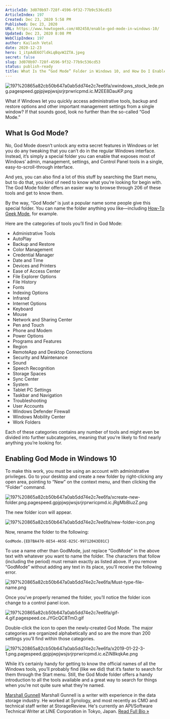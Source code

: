 ```yaml
---
ArticleId: 3d070b97-728f-4596-9f32-77b9c536cd53
ArticleIndex: 197
Created: Dec 23, 2020 5:58 PM
Published: Dec 23, 2020
URL: https://www.howtogeek.com/402458/enable-god-mode-in-windows-10/
Updated: Dec 23, 2020 8:08 PM
WebClipIndex: 197
author: Kailash Vetal
date: 2020-12-23
hero: 1_itpAdE6O7ldkLqBqvW2ZTA.jpeg
secret: false
slug: 3d070b97-728f-4596-9f32-77b9c536cd53
status: publish-ready
title: What Is the “God Mode” Folder in Windows 10, and How Do I Enable It?
---
```

![197%20865a82cb50b647a0ab5dd74e2c7ee6fa/xwindows_stock_lede.png.pagespeed.gpjpjwpjwsjsrjrprwricpmd.ic.M2EE8DauKP.png](197%20865a82cb50b647a0ab5dd74e2c7ee6fa/xwindows_stock_lede.png.pagespeed.gpjpjwpjwsjsrjrprwricpmd.ic.M2EE8DauKP.png)

What if Windows let you quickly access administrative tools, backup and restore options and other important management settings from a single window? If that sounds good, look no further than the so-called “God Mode.”

## What Is God Mode?

No, God Mode doesn’t unlock any extra secret features in Windows or let you do any tweaking that you can’t do in the regular Windows interface. Instead, it’s simply a special folder you can enable that exposes most of Windows’ admin, management, settings, and Control Panel tools in a single, easy-to-scroll-through interface.

And yes, you can also find a lot of this stuff by searching the Start menu, but to do that, you kind of need to know what you’re looking for begin with. The God Mode folder offers an easier way to browse through 206 of these tools and get to know them.

By the way, “God Mode” is just a popular name some people give this special folder. You can name the folder anything you like—including [How-To Geek Mode](https://www.howtogeek.com/howto/8711/stupid-geek-tricks-enable-the-secret-how-to-geek-mode-in-windows/), for example.

Here are the categories of tools you’ll find in God Mode:

- Administrative Tools
- AutoPlay
- Backup and Restore
- Color Management
- Credential Manager
- Date and Time
- Devices and Printers
- Ease of Access Center
- File Explorer Options
- File History
- Fonts
- Indexing Options
- Infrared
- Internet Options
- Keyboard
- Mouse
- Network and Sharing Center
- Pen and Touch
- Phone and Modem
- Power Options
- Programs and Features
- Region
- RemoteApp and Desktop Connections
- Security and Maintenance
- Sound
- Speech Recognition
- Storage Spaces
- Sync Center
- System
- Tablet PC Settings
- Taskbar and Navigation
- Troubleshooting
- User Accounts
- Windows Defender Firewall
- Windows Mobility Center
- Work Folders

Each of these categories contains any number of tools and might even be divided into further subcategories, meaning that you’re likely to find nearly anything you’re looking for.

## Enabling God Mode in Windows 10

To make this work, you must be using an account with administrative privileges. Go to your desktop and create a new folder by right-clicking any open area, pointing to “New” on the context menu, and then clicking the “Folder” command.

![197%20865a82cb50b647a0ab5dd74e2c7ee6fa/xcreate-new-folder.png.pagespeed.gpjpjwpjwsjsrjrprwricpmd.ic.jRgMbBluzZ.png](197%20865a82cb50b647a0ab5dd74e2c7ee6fa/xcreate-new-folder.png.pagespeed.gpjpjwpjwsjsrjrprwricpmd.ic.jRgMbBluzZ.png)

The new folder icon will appear.

![197%20865a82cb50b647a0ab5dd74e2c7ee6fa/new-folder-icon.png](197%20865a82cb50b647a0ab5dd74e2c7ee6fa/new-folder-icon.png)

Now, rename the folder to the following:

```
GodMode.{ED7BA470-8E54-465E-825C-99712043E01C}
```

To use a name other than GodMode, just replace “GodMode” in the above text with whatever you want to name the folder. The characters that follow (including the period) must remain exactly as listed above. If you remove “GodMode” without adding any text in its place, you’ll receive the following error.

![197%20865a82cb50b647a0ab5dd74e2c7ee6fa/Must-type-file-name.png](197%20865a82cb50b647a0ab5dd74e2c7ee6fa/Must-type-file-name.png)

Once you’ve properly renamed the folder, you’ll notice the folder icon change to a control panel icon.

![197%20865a82cb50b647a0ab5dd74e2c7ee6fa/gif-4.gif.pagespeed.ce.JYGcQC8TmO.gif](197%20865a82cb50b647a0ab5dd74e2c7ee6fa/gif-4.gif.pagespeed.ce.JYGcQC8TmO.gif)

Double-click the icon to open the newly-created God Mode. The major categories are organized alphabetically and so are the more than 200 settings you’ll find within those categories.

![197%20865a82cb50b647a0ab5dd74e2c7ee6fa/x2019-01-22-3-1.png.pagespeed.gpjpjwpjwsjsrjrprwricpmd.ic.eZiN8kqkAe.png](197%20865a82cb50b647a0ab5dd74e2c7ee6fa/x2019-01-22-3-1.png.pagespeed.gpjpjwpjwsjsrjrprwricpmd.ic.eZiN8kqkAe.png)

While it’s certainly handy for getting to know the official names of all the Windows tools, you’ll probably find (like we did) that it’s faster to search for them through the Start menu. Still, the God Mode folder offers a handy introduction to all the tools available and a great way to search for things when you’re not quite sure what they’re named.

[Marshall Gunnell](https://www.howtogeek.com/author/marshallgunnell/) 
Marshall Gunnell is a writer with experience in the data storage industry. He worked at Synology, and most recently as CMO and technical staff writer at StorageReview. He's currently an API/Software Technical Writer at LINE Corporation in Tokyo, Japan. [Read Full Bio »](https://www.howtogeek.com/author/marshallgunnell/)

